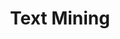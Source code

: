 ---
title: "Text Mining"
location: "University Passau, Passau, Germany"
role: "Tutor, Lecturer"
semester: "2018 (SS)"
---